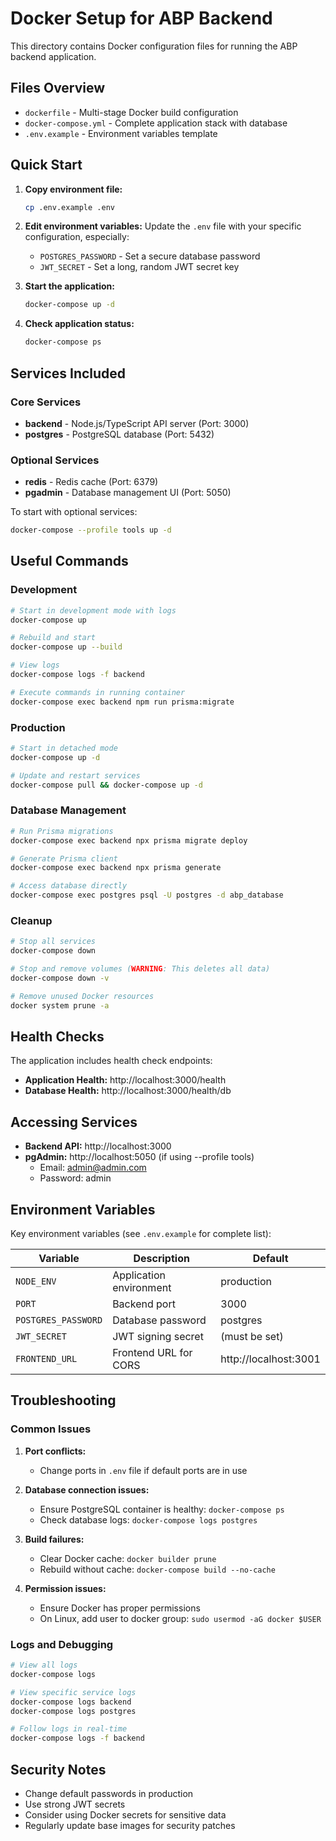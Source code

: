 # Docker Setup for ABP Backend

This directory contains Docker configuration files for running the ABP backend application.

## Files Overview

- `dockerfile` - Multi-stage Docker build configuration
- `docker-compose.yml` - Complete application stack with database
- `.env.example` - Environment variables template

## Quick Start

1. **Copy environment file:**
   ```bash
   cp .env.example .env
   ```

2. **Edit environment variables:**
   Update the `.env` file with your specific configuration, especially:
   - `POSTGRES_PASSWORD` - Set a secure database password
   - `JWT_SECRET` - Set a long, random JWT secret key

3. **Start the application:**
   ```bash
   docker-compose up -d
   ```

4. **Check application status:**
   ```bash
   docker-compose ps
   ```

## Services Included

### Core Services
- **backend** - Node.js/TypeScript API server (Port: 3000)
- **postgres** - PostgreSQL database (Port: 5432)

### Optional Services
- **redis** - Redis cache (Port: 6379)
- **pgadmin** - Database management UI (Port: 5050)

To start with optional services:
```bash
docker-compose --profile tools up -d
```

## Useful Commands

### Development
```bash
# Start in development mode with logs
docker-compose up

# Rebuild and start
docker-compose up --build

# View logs
docker-compose logs -f backend

# Execute commands in running container
docker-compose exec backend npm run prisma:migrate
```

### Production
```bash
# Start in detached mode
docker-compose up -d

# Update and restart services
docker-compose pull && docker-compose up -d
```

### Database Management
```bash
# Run Prisma migrations
docker-compose exec backend npx prisma migrate deploy

# Generate Prisma client
docker-compose exec backend npx prisma generate

# Access database directly
docker-compose exec postgres psql -U postgres -d abp_database
```

### Cleanup
```bash
# Stop all services
docker-compose down

# Stop and remove volumes (WARNING: This deletes all data)
docker-compose down -v

# Remove unused Docker resources
docker system prune -a
```

## Health Checks

The application includes health check endpoints:
- **Application Health:** http://localhost:3000/health
- **Database Health:** http://localhost:3000/health/db

## Accessing Services

- **Backend API:** http://localhost:3000
- **pgAdmin:** http://localhost:5050 (if using --profile tools)
  - Email: admin@admin.com
  - Password: admin

## Environment Variables

Key environment variables (see `.env.example` for complete list):

| Variable | Description | Default |
|----------|-------------|---------|
| `NODE_ENV` | Application environment | production |
| `PORT` | Backend port | 3000 |
| `POSTGRES_PASSWORD` | Database password | postgres |
| `JWT_SECRET` | JWT signing secret | (must be set) |
| `FRONTEND_URL` | Frontend URL for CORS | http://localhost:3001 |

## Troubleshooting

### Common Issues

1. **Port conflicts:**
   - Change ports in `.env` file if default ports are in use

2. **Database connection issues:**
   - Ensure PostgreSQL container is healthy: `docker-compose ps`
   - Check database logs: `docker-compose logs postgres`

3. **Build failures:**
   - Clear Docker cache: `docker builder prune`
   - Rebuild without cache: `docker-compose build --no-cache`

4. **Permission issues:**
   - Ensure Docker has proper permissions
   - On Linux, add user to docker group: `sudo usermod -aG docker $USER`

### Logs and Debugging

```bash
# View all logs
docker-compose logs

# View specific service logs
docker-compose logs backend
docker-compose logs postgres

# Follow logs in real-time
docker-compose logs -f backend
```

## Security Notes

- Change default passwords in production
- Use strong JWT secrets
- Consider using Docker secrets for sensitive data
- Regularly update base images for security patches